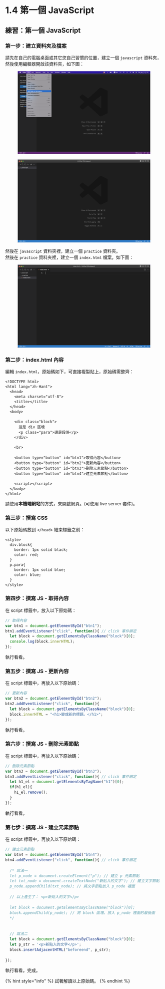 # 1.4 第一個 JavaScript

## 練習：第一個 JavaScript



### 第一步：建立資料夾及檔案

請先在自己的電腦桌面或其它您自己習慣的位置，建立一個 `javascript` 資料夾，然後使用編輯器開啟該資料夾，如下圖：

<figure><img src="../.gitbook/assets/js_add_folder_to_workspace.png" alt=""><figcaption></figcaption></figure>

<figure><img src="../.gitbook/assets/show_js_folder.png" alt=""><figcaption></figcaption></figure>



然後在 `javascript` 資料夾裡，建立一個 `practice` 資料夾。\
然後在 `practice` 資料夾裡，建立一個 `index.html` 檔案。如下圖：

<figure><img src="../.gitbook/assets/show_project_folder.png" alt=""><figcaption></figcaption></figure>



### 第二步：index.html 內容

編輯 `index.html`，原始碼如下，可直接複製貼上，原始碼需整齊：

```markup
<!DOCTYPE html>
<html lang="zh-Hant">
  <head>
    <meta charset="utf-8">
    <title></title>
  </head>
  <body>
  
    <div class="block">
      這是 div 區塊
      <p class="para">這是段落</p>
    </div>

    <br>

    <button type="button" id="btn1">取得內容</button>
    <button type="button" id="btn2">更新內容</button>
    <button type="button" id="btn3">刪除元素節點</button>
    <button type="button" id="btn4">建立元素節點</button>
    
    <script></script>
  </body>
</html>
```

請使用**本機端網站**的方式，來開啟網頁。(可使用 live server 套件)。



### 第三步：撰寫 CSS

以下原始碼放到 `</head>` 結束標籤之前：

```markup
<style>
  div.block{
    border: 1px solid black;
    color: red;
  }
  p.para{
    border: 1px solid blue;
    color: blue;
  }
</style>
```



### 第四步：撰寫 JS - 取得內容

在 script 標籤中，放入以下原始碼：

```javascript
// 取得內容
var btn1 = document.getElementById("btn1");
btn1.addEventListener("click", function(){ // click 事件綁定
  let block = document.getElementsByClassName("block")[0];
  console.log(block.innerHTML);
});
```

執行看看。



### 第五步：撰寫 JS - 更新內容

在 script 標籤中，再放入以下原始碼：

```javascript
// 更新內容
var btn2 = document.getElementById("btn2");
btn2.addEventListener("click", function(){
  let block = document.getElementsByClassName("block")[0];
  block.innerHTML = "<h1>變成新的標題。</h1>";
});
```

執行看看。



### 第六步：撰寫 JS - 刪除元素節點

在 script 標籤中，再放入以下原始碼：

```javascript
// 刪除元素節點
var btn3 = document.getElementById("btn3");
btn3.addEventListener("click", function(){ // click 事件綁定
  let h1_el = document.getElementsByTagName("h1")[0];
  if(h1_el){
    h1_el.remove();
  }
});
```

執行看看。



### 第七步：撰寫 JS - 建立元素節點

在 script 標籤中，再放入以下原始碼：

```javascript
// 建立元素節點
var btn4 = document.getElementById("btn4");
btn4.addEventListener("click", function(){ // click 事件綁定
  
  /* 寫法一
  let p_node = document.createElement("p"); // 建立 p 元素節點
  let txt_node = document.createTextNode("新貼入的文字"); // 建立文字節點
  p_node.appendChild(txt_node); // 將文字節點放入 p_node 裡面

  // 以上產生了： <p>新貼入的文字</p>

  let block = document.getElementsByClassName("block")[0];
  block.appendChild(p_node); // 將 block 區塊，放入 p_node 裡面的最後面
  */
  
  
  // 寫法二
  let block = document.getElementsByClassName("block")[0];
  let p_str = '<p>新貼入的文字</p>';
  block.insertAdjacentHTML("beforeend", p_str);
  
});
```

執行看看。完成。



{% hint style="info" %}
試著解讀以上原始碼。
{% endhint %}
